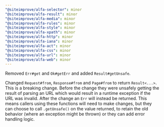 ```yaml
---
"@siteimprove/alfa-selector": minor
"@siteimprove/alfa-result": minor
"@siteimprove/alfa-media": minor
"@siteimprove/alfa-rules": minor
"@siteimprove/alfa-style": minor
"@siteimprove/alfa-xpath": minor
"@siteimprove/alfa-http": minor
"@siteimprove/alfa-iana": minor
"@siteimprove/alfa-act": minor
"@siteimprove/alfa-css": minor
"@siteimprove/alfa-url": minor
"@siteimprove/alfa-web": minor
---
```


Removed `Err#get` and `Ok#getErr` and added `Result#getUnsafe`.

Changed `Request#from`, `Response#from` and `Page#from` to return `Result<...>`. This is a breaking change. Before the change they were unsafely getting the result of parsing an URL which would result in a runtime exception if the URL was invalid. After the change an `Err` will instead be returned. This means callers using these functions will need to make changes, but they can choose to call `.getUnsafe()` on the value returned, to retain the old behavior (where an exception might be thrown) or they can add error handling logic.

